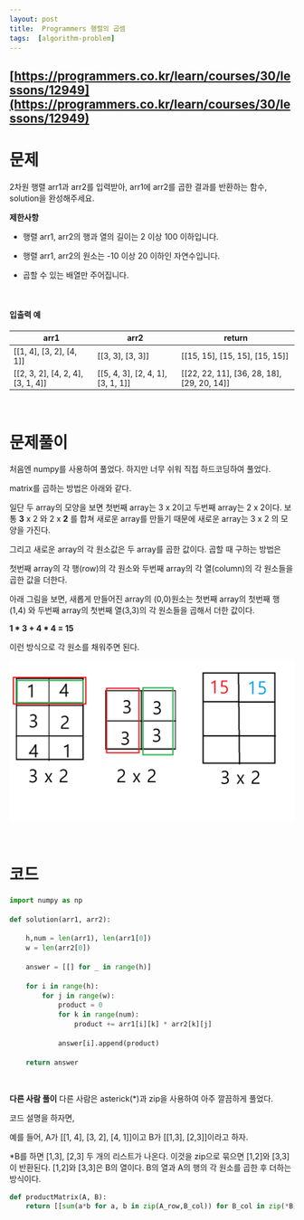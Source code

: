 ```yaml
---
layout: post
title:  Programmers 행렬의 곱셈
tags:  [algorithm-problem]
--- 
```


## [https://programmers.co.kr/learn/courses/30/lessons/12949](https://programmers.co.kr/learn/courses/30/lessons/12949)

# 문제 
2차원 행렬 arr1과 arr2를 입력받아, arr1에 arr2를 곱한 결과를 반환하는 함수, solution을 완성해주세요.

**제한사항**

* 행렬 arr1, arr2의 행과 열의 길이는 2 이상 100 이하입니다.

* 행렬 arr1, arr2의 원소는 -10 이상 20 이하인 자연수입니다.

* 곱할 수 있는 배열만 주어집니다.

&nbsp;

#### 입출력 예
arr1 | arr2 | return
--- | --- | ---
[[1, 4], [3, 2], [4, 1]] | [[3, 3], [3, 3]] | [[15, 15], [15, 15], [15, 15]]
[[2, 3, 2], [4, 2, 4], [3, 1, 4]] | [[5, 4, 3], [2, 4, 1], [3, 1, 1]] | [[22, 22, 11], [36, 28, 18], [29, 20, 14]]

&nbsp;
&nbsp;
&nbsp;

# 문제풀이
처음엔 numpy를 사용하여 풀었다. 하지만 너무 쉬워 직접 하드코딩하여 풀었다. 

matrix를 곱하는 방법은 아래와 같다.

일단 두 array의 모양을 보면 첫번째 array는 3 x 2이고 두번째 array는 2 x 2이다. 보통 **3** x 2 와 2 x **2** 를 합쳐 새로운 array를 만들기 때문에 새로운 array는 3 x 2 의 모양을 가진다. 

그리고 새로운 array의 각 원소값은 두 array를 곱한 값이다. 곱할 때 구하는 방법은 

첫번째 array의 각 행(row)의 각 원소와 두번째 array의 각 열(column)의 각 원소들을 곱한 값을 더한다.

아래 그림을 보면, 새롭게 만들어진 array의 (0,0)원소는 첫번째 array의 첫번째 행 (1,4) 와 두번째 array의 첫번째 열(3,3)의 각 원소들을 곱해서 더한 값이다.

**1 * 3 + 4 * 4 = 15**

이런 방식으로 각 원소를 채워주면 된다.


![Alt text](/public/post/2020_08_16_12949/pic1.PNG)



&nbsp;
&nbsp;
&nbsp;

# 코드
~~~python
import numpy as np

def solution(arr1, arr2):
    
    h,num = len(arr1), len(arr1[0])
    w = len(arr2[0])
    
    answer = [[] for _ in range(h)]
    
    for i in range(h):
        for j in range(w):
            product = 0
            for k in range(num):
                product += arr1[i][k] * arr2[k][j]
            
            answer[i].append(product)
    
    return answer
~~~

&nbsp;
&nbsp;
&nbsp;

**다른 사람 풀이**
다른 사람은 asterick(*)과 zip을 사용하여 아주 깔끔하게 풀었다. 


코드 설명을 하자면, 

예를 들어, A가 [[1, 4], [3, 2], [4, 1]]이고 B가 [[1,3], [2,3]]이라고 하자. 

*B를 하면 [1,3], [2,3] 두 개의 리스트가 나온다. 이것을 zip으로 묶으면 [1,2]와 [3,3]이 반환된다. [1,2]와 [3,3]은 B의 열이다. B의 열과 A의 행의 각 원소를 곱한 후 더하는 방식이다.

~~~python
def productMatrix(A, B):
    return [[sum(a*b for a, b in zip(A_row,B_col)) for B_col in zip(*B)] for A_row in A]
~~~

